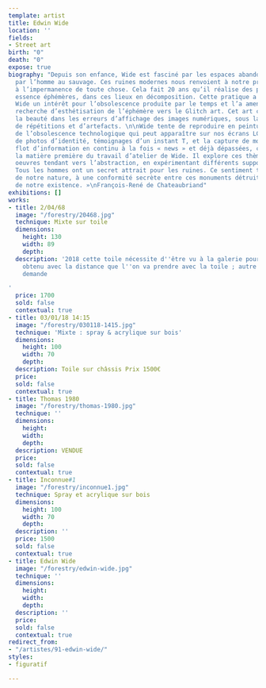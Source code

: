 ```yaml
---
template: artist
title: Edwin Wide
location: ''
fields:
- Street art
birth: "0"
death: "0"
expose: true
biography: "Depuis son enfance, Wide est fasciné par les espaces abandonnés, cédés
  par l’homme au sauvage. Ces ruines modernes nous renvoient à notre propre temporalité,
  à l’impermanence de toute chose. Cela fait 20 ans qu’il réalise des peintures, par
  essence éphémères, dans ces lieux en décomposition. Cette pratique a développé chez
  Wide un intérêt pour l’obsolescence produite par le temps et l’a amené dans cette
  recherche d’esthétisation de l’éphémère vers le Glitch art. Cet art consiste à reconnaitre
  la beauté dans les erreurs d’affichage des images numériques, sous la forme de fragmentations,
  de répétitions et d’artefacts. \n\nWide tente de reproduire en peinture cette esthétique
  de l’obsolescence technologique qui peut apparaître sur nos écrans LCD. La collecte
  de photos d’identité, témoignages d’un instant T, et la capture de mots tirés du
  flot d’information en continu à la fois « news » et déjà dépassées, constituent
  la matière première du travail d’atelier de Wide. Il explore ces thèmes dans des
  oeuvres tendant vers l’abstraction, en expérimentant différents supports et techniques.\n\n«
  Tous les hommes ont un secret attrait pour les ruines. Ce sentiment tient à la fragilité
  de notre nature, à une conformité secrète entre ces monuments détruits et la rapidité
  de notre existence. »\nFrançois-René de Chateaubriand"
exhibitions: []
works:
- title: 2/04/68
  image: "/forestry/20468.jpg"
  technique: Mixte sur toile
  dimensions:
    height: 130
    width: 89
    depth: 
  description: '2018 cette toile nécessite d''être vu à la galerie pour un effet d''optique
    obtenu avec la distance que l''on va prendre avec la toile ; autre visuel sur
    demande

'
  price: 1700
  sold: false
  contextual: true
- title: 03/01/18 14:15
  image: "/forestry/030118-1415.jpg"
  technique: 'Mixte : spray & acrylique sur bois'
  dimensions:
    height: 100
    width: 70
    depth: 
  description: Toile sur châssis Prix 1500€
  price: 
  sold: false
  contextual: true
- title: Thomas 1980
  image: "/forestry/thomas-1980.jpg"
  technique: ''
  dimensions:
    height: 
    width: 
    depth: 
  description: VENDUE
  price: 
  sold: false
  contextual: true
- title: Inconnue#1
  image: "/forestry/inconnue1.jpg"
  technique: Spray et acrylique sur bois
  dimensions:
    height: 100
    width: 70
    depth: 
  description: ''
  price: 1500
  sold: false
  contextual: true
- title: Edwin Wide
  image: "/forestry/edwin-wide.jpg"
  technique: ''
  dimensions:
    height: 
    width: 
    depth: 
  description: ''
  price: 
  sold: false
  contextual: true
redirect_from:
- "/artistes/91-edwin-wide/"
styles:
- figuratif

---
```

